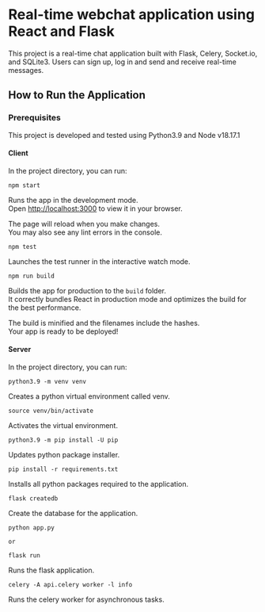 # Real-time webchat application using React and Flask

This project is a real-time chat application built with Flask, Celery, Socket.io, and SQLite3. Users can sign up, log in and send and receive real-time messages.

## How to Run the Application

### Prerequisites

This project is developed and tested using Python3.9 and Node v18.17.1

#### Client

In the project directory, you can run:

    npm start

Runs the app in the development mode.\
Open [http://localhost:3000](http://localhost:3000) to view it in your browser.

The page will reload when you make changes.\
You may also see any lint errors in the console.

    npm test

Launches the test runner in the interactive watch mode.

    npm run build

Builds the app for production to the `build` folder.\
It correctly bundles React in production mode and optimizes the build for the best performance.

The build is minified and the filenames include the hashes.\
Your app is ready to be deployed!

#### Server

In the project directory, you can run:

    python3.9 -m venv venv

Creates a python virtual environment called venv.

    source venv/bin/activate

Activates the virtual environment.

    python3.9 -m pip install -U pip

Updates python package installer.

    pip install -r requirements.txt

Installs all python packages required to the application.

    flask createdb

Create the database for the application.

    python app.py

    or

    flask run

Runs the flask application.

    celery -A api.celery worker -l info

Runs the celery worker for asynchronous tasks.
